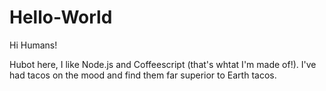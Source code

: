 # Hello-World

Hi Humans!

Hubot here, I like Node.js and Coffeescript (that's whtat I'm made of!).
I've had tacos on the mood and find them far superior to Earth tacos.
